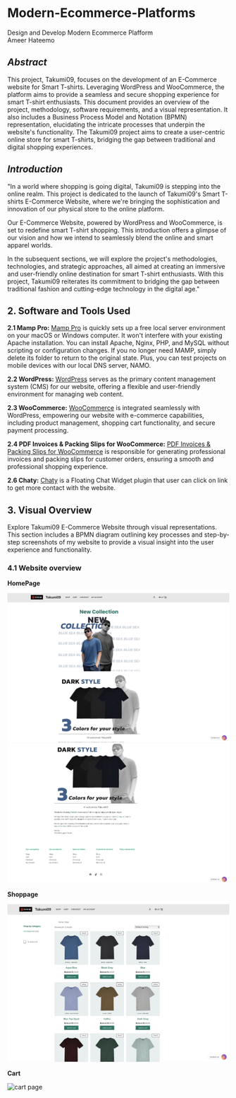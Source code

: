 # Modern-Ecommerce-Platforms
Design and Develop Modern Ecommerce Plafform </br>
Ameer Hateemo

## *Abstract*
This project, Takumi09, focuses on the development of an E-Commerce website for Smart T-shirts. Leveraging WordPress and WooCommerce, the platform aims to provide a seamless and secure shopping experience for smart T-shirt enthusiasts. This document provides an overview of the project, methodology, software requirements, and a visual representation. It also includes a Business Process Model and Notation (BPMN) representation, elucidating the intricate processes that underpin the website's functionality. The Takumi09 project aims to create a user-centric online store for smart T-shirts, bridging the gap between traditional and digital shopping experiences.

## *Introduction*
"In a world where shopping is going digital, Takumi09 is stepping into the online realm. This project is dedicated to the launch of Takumi09's Smart T-shirts E-Commerce Website, where we're bringing the sophistication and innovation of our physical store to the online platform.

Our E-Commerce Website, powered by WordPress and WooCommerce, is set to redefine smart T-shirt shopping. This introduction offers a glimpse of our vision and how we intend to seamlessly blend the online and smart apparel worlds.

In the subsequent sections, we will explore the project's methodologies, technologies, and strategic approaches, all aimed at creating an immersive and user-friendly online destination for smart T-shirt enthusiasts. With this project, Takumi09 reiterates its commitment to bridging the gap between traditional fashion and cutting-edge technology in the digital age."

## 2. Software and Tools Used
**2.1 Mamp Pro:** [Mamp Pro](https://www.mamp.info/en/mamp-pro/mac/) is quickly sets up a free local server environment on your macOS or Windows computer. It won't interfere with your existing Apache installation. You can install Apache, Nginx, PHP, and MySQL without scripting or configuration changes. If you no longer need MAMP, simply delete its folder to return to the original state. Plus, you can test projects on mobile devices with our local DNS server, NAMO.

**2.2 WordPress:** [WordPress](https://th.wordpress.org/) serves as the primary content management system (CMS) for our website, offering a flexible and user-friendly environment for managing web content.

**2.3 WooCommerce:** [WooCommerce](https://woocommerce.com/) is integrated seamlessly with WordPress, empowering our website with e-commerce capabilities, including product management, shopping cart functionality, and secure payment processing.

**2.4 PDF Invoices & Packing Slips for WooCommerce:** [PDF Invoices & Packing Slips for WooCommerce](https://wordpress.org/plugins/woocommerce-pdf-invoices-packing-slips/) is responsible for generating professional invoices and packing slips for customer orders, ensuring a smooth and professional shopping experience.

**2.6 Chaty:** [Chaty](https://wordpress.org/plugins/chaty/") is a Floating Chat Widget plugin that user can click on link to get more contact with the website.

## 3. Visual Overview
Explore Takumi09 E-Commerce Website through visual representations. This section includes a BPMN diagram outlining key processes and step-by-step screenshots of my website to provide a visual insight into the user experience and functionality.

### 4.1 Website overview
**HomePage**

![homepage one](img/homepage.png)
![homepage two](img/homepage2.png)

**Shoppage**

![shop page](img/Shoppage.png)

**Cart**

![cart page](img/Viewycart.png)
